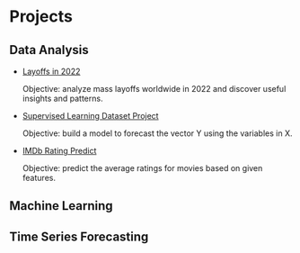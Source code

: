 # Projects

## Data Analysis
- [Layoffs in 2022](https://github.com/lijing0913/Projects/tree/main/Layoff%202022)

  Objective: analyze mass layoffs worldwide in 2022 and discover useful insights and patterns.

- [Supervised Learning Dataset Project](https://github.com/lijing0913/Projects/tree/main/Predicting%20Y%20based%20X)

  Objective: build a model to forecast the vector Y using the variables in X. 

- [IMDb Rating Predict](https://github.com/lijing0913/Projects/tree/main/IMDb%20Rating%20Prediction)

  Objective: predict the average ratings for movies based on given features.


## Machine Learning

## Time Series Forecasting

